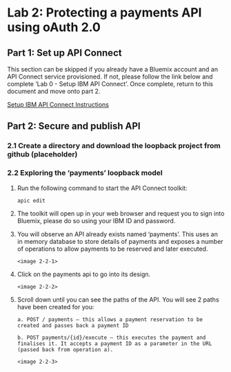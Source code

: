 
# Lab 2: Protecting a payments API using oAuth 2.0

## Part 1: Set up API Connect

This section can be skipped if you already have a Bluemix account and an API Connect service provisioned. If not, please follow the link below and complete ‘Lab 0 - Setup IBM API Connect’. Once complete, return to this document and move onto part 2. 

[Setup IBM API Connect Instructions](https://ibm-apiconnect.github.io/pot/lab0.html) 

## Part 2: Secure and publish API

### 2.1 Create a directory and download the loopback project from github (placeholder)

### 2.2 Exploring the ‘payments’ loopback model
1.	Run the following command to start the API Connect toolkit:

        
        apic edit
        
2.	The toolkit will open up in your web browser and request you to sign into Bluemix, please do so using your IBM ID and password. 
3.	You will observe an API already exists named ‘payments’. This uses an in memory database to store details of payments and exposes a number of operations to allow payments to be reserved and later executed. 
 
        <image 2-2-1>

4.	Click on the payments api to go into its design. 
 
        <image 2-2-2>
        
5.	Scroll down until you can see the paths of the API. You will see 2 paths have been created for you:

        a. POST / payments – this allows a payment reservation to be created and passes back a payment ID
 
        b. POST payments/{id}/execute – this executes the payment and finalises it. It accepts a payment ID as a parameter in the URL (passed back from operation a). 

        <image 2-2-3>
